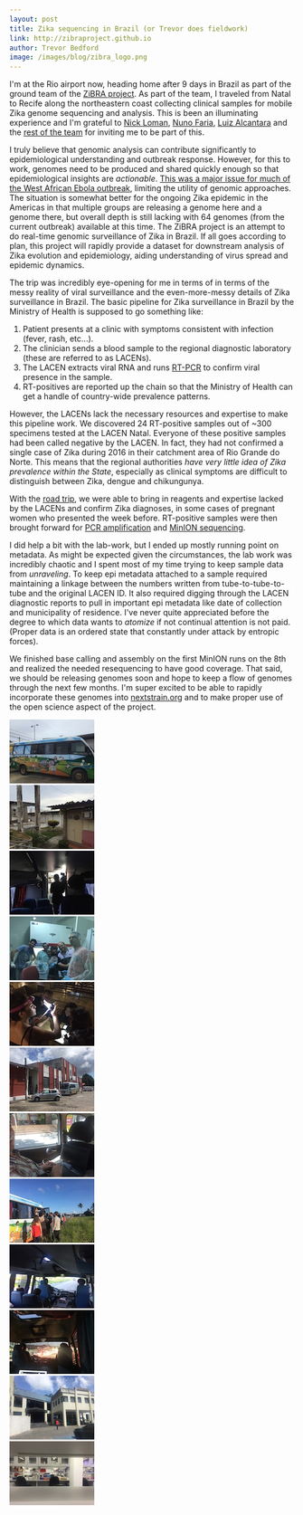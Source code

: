 ```yaml
---
layout: post
title: Zika sequencing in Brazil (or Trevor does fieldwork)
link: http://zibraproject.github.io
author: Trevor Bedford
image: /images/blog/zibra_logo.png
---
```


I'm at the Rio airport now, heading home after 9 days in Brazil as part of the ground team of the [ZiBRA project](http://zibraproject.github.io/about/). As part of the team, I traveled from Natal to Recife along the northeastern coast collecting clinical samples for mobile Zika genome sequencing and analysis. This is been an illuminating experience and I'm grateful to [Nick Loman](URL), [Nuno Faria](URL), [Luiz Alcantara](URL) and the [rest of the team](http://zibraproject.github.io/people/) for inviting me to be part of this.

I truly believe that genomic analysis can contribute significantly to epidemiological understanding and outbreak response. However, for this to work, genomes need to be produced and shared quickly enough so that epidemiological insights are *actionable*. [This was a major issue for much of the West African Ebola outbreak](/blog/scientific-publishing-practices/), limiting the utility of genomic approaches. The situation is somewhat better for the ongoing Zika epidemic in the Americas in that multiple groups are releasing a genome here and a genome there, but overall depth is still lacking with 64 genomes (from the current outbreak) available at this time. The ZiBRA project is an attempt to do real-time genomic surveillance of Zika in Brazil. If all goes according to plan, this project will rapidly provide a dataset for downstream analysis of Zika evolution and epidemiology, aiding understanding of virus spread and epidemic dynamics.

The trip was incredibly eye-opening for me in terms of in terms of the messy reality of viral surveillance and the even-more-messy details of Zika surveillance in Brazil. The basic pipeline for Zika surveillance in Brazil by the Ministry of Health is supposed to go something like:

1. Patient presents at a clinic with symptoms consistent with infection (fever, rash, etc...).
2. The clinician sends a blood sample to the regional diagnostic laboratory (these are referred to as LACENs).
3. The LACEN extracts viral RNA and runs [RT-PCR](URL) to confirm viral presence in the sample.
4. RT-positives are reported up the chain so that the Ministry of Health can get a handle of country-wide prevalence patterns.

However, the LACENs lack the necessary resources and expertise to make this pipeline work. We discovered 24 RT-positive samples out of ~300 specimens tested at the LACEN Natal. Everyone of these positive samples had been called negative by the LACEN. In fact, they had not confirmed a single case of Zika during 2016 in their catchment area of Rio Grande do Norte. This means that the regional authorities *have very little idea of Zika prevalence within the State*, especially as clinical symptoms are difficult to distinguish between Zika, dengue and chikungunya.

With the [road trip](http://zibraproject.github.io/roadtrip/), we were able to bring in reagents and expertise lacked by the LACENs and confirm Zika diagnoses, in some cases of pregnant women who presented the week before. RT-positive samples were then brought forward for [PCR amplification](http://zibraproject.github.io/blog/multiplex-pcr-protocol/) and [MinION sequencing](http://zibraproject.github.io/blog/protocol-low-input-native-barcoding-protocol/).

I did help a bit with the lab-work, but I ended up mostly running point on metadata. As might be expected given the circumstances, the lab work was incredibly chaotic and I spent most of my time trying to keep sample data from *unraveling*. To keep epi metadata attached to a sample required maintaining a linkage between the numbers written from tube-to-tube-to-tube and the original LACEN ID. It also required digging through the LACEN diagnostic reports to pull in important epi metadata like date of collection and municipality of residence. I've never quite appreciated before the degree to which data wants to *atomize* if not continual attention is not paid. (Proper data is an ordered state that constantly under attack by entropic forces).

We finished base calling and assembly on the first MinION runs on the 8th and realized the needed resequencing to have good coverage. That said, we should be releasing genomes soon and hope to keep a flow of genomes through the next few months. I'm super excited to be able to rapidly incorporate these genomes into [nextstrain.org](http://nextstrain.org/zika/) and to make proper use of the open science aspect of the project.

<div class="row">
	<div class="col-sm-2">
		<a href="/images/blog/zibra_photos/img_1183.jpg">
			<img src="/images/blog/zibra_photos_thumbnails/img_1183.jpg">
		</a>
	</div>
	<div class="col-sm-2">
		<a href="/images/blog/zibra_photos/img_1190.jpg">
			<img src="/images/blog/zibra_photos_thumbnails/img_1190.jpg">
		</a>
	</div>
	<div class="col-sm-2">
		<a href="/images/blog/zibra_photos/img_1198.jpg">
			<img src="/images/blog/zibra_photos_thumbnails/img_1198.jpg">
		</a>
	</div>
	<div class="col-sm-2">
		<a href="/images/blog/zibra_photos/img_1210.jpg">
			<img src="/images/blog/zibra_photos_thumbnails/img_1210.jpg">
		</a>
	</div>
	<div class="col-sm-2">
		<a href="/images/blog/zibra_photos/img_1266.jpg">
			<img src="/images/blog/zibra_photos_thumbnails/img_1266.jpg">
		</a>
	</div>
	<div class="col-sm-2">
		<a href="/images/blog/zibra_photos/img_1434.jpg">
			<img src="/images/blog/zibra_photos_thumbnails/img_1434.jpg">
		</a>
	</div>
</div>

<div class="bigspacer"></div>

<div class="row">
	<div class="col-sm-2">
		<a href="/images/blog/zibra_photos/img_1541.jpg">
			<img src="/images/blog/zibra_photos_thumbnails/img_1541.jpg">
		</a>
	</div>
	<div class="col-sm-2">
		<a href="/images/blog/zibra_photos/img_1577.jpg">
			<img src="/images/blog/zibra_photos_thumbnails/img_1577.jpg">
		</a>
	</div>
	<div class="col-sm-2">
		<a href="/images/blog/zibra_photos/img_1582.jpg">
			<img src="/images/blog/zibra_photos_thumbnails/img_1582.jpg">
		</a>
	</div>
	<div class="col-sm-2">
		<a href="/images/blog/zibra_photos/img_1606.jpg">
			<img src="/images/blog/zibra_photos_thumbnails/img_1606.jpg">
		</a>
	</div>
	<div class="col-sm-2">
		<a href="/images/blog/zibra_photos/img_1629.jpg">
			<img src="/images/blog/zibra_photos_thumbnails/img_1629.jpg">
		</a>
	</div>
	<div class="col-sm-2">
		<a href="/images/blog/zibra_photos/img_1632.jpg">
			<img src="/images/blog/zibra_photos_thumbnails/img_1632.jpg">
		</a>
	</div>
</div>
